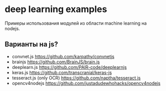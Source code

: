 # deep learning examples

Примеры использования модулей из области machine learning на nodejs.

## Варианты на js?

* convnet.js https://github.com/karpathy/convnetjs
* brainjs https://github.com/BrainJS/brain.js
* deeplearn.js https://github.com/PAIR-code/deeplearnjs
* keras.js https://github.com/transcranial/keras-js
* tesseract.js (only OCR) https://github.com/naptha/tesseract.js
* opencv4nodejs https://github.com/justadudewhohacks/opencv4nodejs

